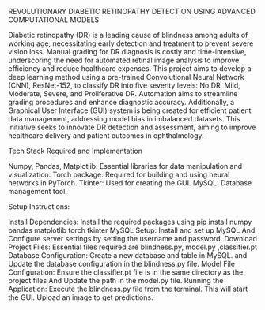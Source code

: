 REVOLUTIONARY DIABETIC RETINOPATHY DETECTION USING ADVANCED COMPUTATIONAL MODELS

Diabetic retinopathy (DR) is a leading cause of blindness among adults of working age, necessitating early detection and treatment to prevent severe vision loss. Manual grading for DR diagnosis is costly and time-intensive, underscoring the need for automated retinal image analysis to improve efficiency and reduce healthcare expenses.
This project aims to develop a deep learning method using a pre-trained Convolutional Neural Network (CNN), ResNet-152, to classify DR into five severity levels: No DR, Mild, Moderate, Severe, and Proliferative DR. Automation aims to streamline grading procedures and enhance diagnostic accuracy.
Additionally, a Graphical User Interface (GUI) system is being created for efficient patient data management, addressing model bias in imbalanced datasets. This initiative seeks to innovate DR detection and assessment, aiming to improve healthcare delivery and patient outcomes in ophthalmology.

Tech Stack Required and Implementation

Numpy, Pandas, Matplotlib: Essential libraries for data manipulation and visualization.
Torch package: Required for building and using neural networks in PyTorch.
Tkinter: Used for creating the GUI.
MySQL: Database management tool.

Setup Instructions:

Install Dependencies:  Install the required packages using  pip install numpy pandas matplotlib torch tkinter 
MySQL Setup:  Install and set up MySQL  And Configure server settings by setting the username and password.
Download Project Files:  Essential files required are blindness.py, model.py ,classifier.pt
Database Configuration:  Create a new database and table in MySQL. and Update the database configuration in the blindness.py file.
Model File Configuration:  Ensure the classifier.pt file is in the same directory as the project files And Update the path in the model.py file.
Running the Application:  Execute the blindness.py file from the terminal.
This will start the GUI. Upload an image to get predictions.
